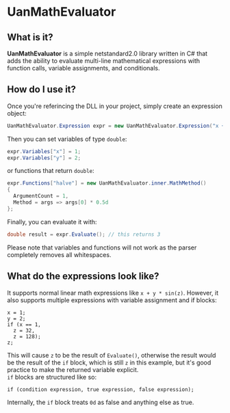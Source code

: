 # UanMathEvaluator
## What is it?
**UanMathEvaluator** is a simple netstandard2.0 library written in C# that adds the ability to evaluate multi-line mathematical expressions with function calls, variable assignments, and conditionals.  
## How do I use it?
Once you're referincing the DLL in your project, simply create an expression object:
```C#
UanMathEvaluator.Expression expr = new UanMathEvaluator.Expression("x + y");
```
Then you can set variables of type `double`:
```C#
expr.Variables["x"] = 1;
expr.Variables["y"] = 2;
```
or functions that return `double`:
```C#
expr.Functions["halve"] = new UanMathEvaluator.inner.MathMethod()
{
  ArgumentCount = 1,
  Method = args => args[0] * 0.5d
};
```
Finally, you can evaluate it with:
```C#
double result = expr.Evaluate(); // this returns 3 
```
Please note that variables and functions will not work as the parser completely removes all whitespaces.  
## What do the expressions look like?
It supports normal linear math expressions like `x + y * sin(z)`.
However, it also supports multiple expressions with variable assignment and if blocks:
```
x = 1;
y = 2;
if (x == 1,
  z = 32,
  z = 128);
z;
```
This will cause `z` to be the result of `Evaluate()`, otherwise the result would be the result of the `if` block, which is still `z` in this example, but it's good practice to make the returned variable explicit.  
`if` blocks are structured like so:
```
if (condition expression, true expression, false expression);
```
Internally, the `if` block treats `0d` as false and anything else as true.
